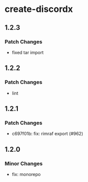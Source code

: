# create-discordx

## 1.2.3

### Patch Changes

- fixed tar import

## 1.2.2

### Patch Changes

- lint

## 1.2.1

### Patch Changes

- c697f01b: fix: rimraf export (#962)

## 1.2.0

### Minor Changes

- fix: monorepo
